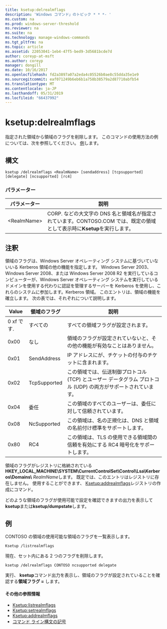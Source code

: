 ```yaml
---
title: ksetup:delrealmflags
description: 'Windows コマンド」のトピック * * *- '
ms.custom: na
ms.prod: windows-server-threshold
ms.reviewer: na
ms.suite: na
ms.technology: manage-windows-commands
ms.tgt_pltfrm: na
ms.topic: article
ms.assetid: 22053041-1eb4-47f5-bed9-3d5681bcde7d
author: coreyp-at-msft
ms.author: coreyp
manager: dongill
ms.date: 10/16/2017
ms.openlocfilehash: fd2a3897a07a2eda4c05526b0ae8c55dda35e1e9
ms.sourcegitcommit: eaf071249b6eb6b1a758b38579a2d87710abfb54
ms.translationtype: MT
ms.contentlocale: ja-JP
ms.lasthandoff: 05/31/2019
ms.locfileid: "66437992"
---
```

# <a name="ksetupdelrealmflags"></a>ksetup:delrealmflags



指定された領域から領域のフラグを削除します。  このコマンドの使用方法の例については、次を参照してください。 [例](#BKMK_Examples)します。

## <a name="syntax"></a>構文

```
ksetup /delrealmflags <RealmName> [sendaddress] [tcpsupported] [delegate] [ncsupported] [rc4]
```

### <a name="parameters"></a>パラメーター

|パラメーター|説明|
|---------|-----------|
|\<RealmName>|CORP. などの大文字の DNS 名と領域名が指定されています。CONTOSO.COM では、既定の領域として表示時に**Ksetup**を実行します。|

## <a name="remarks"></a>注釈

領域のフラグは、Windows Server オペレーティング システムに基づいていないいる Kerberos 領域の他の機能を指定します。 Windows Server 2003、Windows Server 2008、または Windows Server 2008 R2 を実行しているコンピューターが、Windows Server オペレーティング システムを実行しているドメインを使用する代わりに認証を管理するサーバーを Kerberos を使用し、これらのシステムに参加します。Kerberos 領域。 このエントリは、領域の機能を確立します。 次の表では、それぞれについて説明します。

|Value|領域のフラグ|説明|
|-----|----------|-----------|
|0 xf です.|すべての|すべての領域フラグが設定されます。|
|0x00|なし|領域のフラグが設定されていないと、その他の機能が有効なことはありません。|
|0x01|SendAddress|IP アドレスにが、チケットの付与のチケットに含まれます。|
|0x02|TcpSupported|この領域では、伝送制御プロトコル (TCP) とユーザー データグラム プロトコル (UDP) の両方がサポートされています。|
|0x04|委任|この領域のすべてのユーザーは、委任に対して信頼されています。|
|0x08|NcSupported|この領域は、名の正規化は、DNS と領域の名前付け標準をサポートします。|
|0x80|RC4|この領域は、TLS の使用できる領域間の信頼を有効にする RC4 暗号化をサポートします。|

領域のフラグがレジストリに格納されている**HKEY_LOCAL_MACHINE\SYSTEM\CurrentControlSet\Control\Lsa\Kerberos\Domains\\** <em>RealmName</em>します。 既定では、このエントリはレジストリに存在しません。 使用することができます、 [Ksetup:addrealmflags](ksetup-addrealmflags.md)レジストリの作成にコマンド。

どのような領域のフラグが使用可能で設定を確認できますの出力を表示して**ksetup**または**ksetup/dumpstate**します。

## <a name="BKMK_Examples"></a>例

CONTOSO の領域の使用可能な領域のフラグを一覧表示します。
```
Ksetup /listrealmflags
```
現在、セット内にある 2 つのフラグを削除します。
```
ksetup /delrealmflags CONTOSO ncsupported delegate
```
実行、 **ksetup**コマンド出力を表示し、領域のフラグが設定されていることを確認する**領域フラグ =** します。

#### <a name="additional-references"></a>その他の参照情報

-   [Ksetup:listrealmflags](ksetup-listrealmflags.md)
-   [Ksetup:setrealmflags](ksetup-setrealmflags.md)
-   [Ksetup:addrealmflags](ksetup-addrealmflags.md)
-   [コマンド ライン構文の記号](command-line-syntax-key.md)